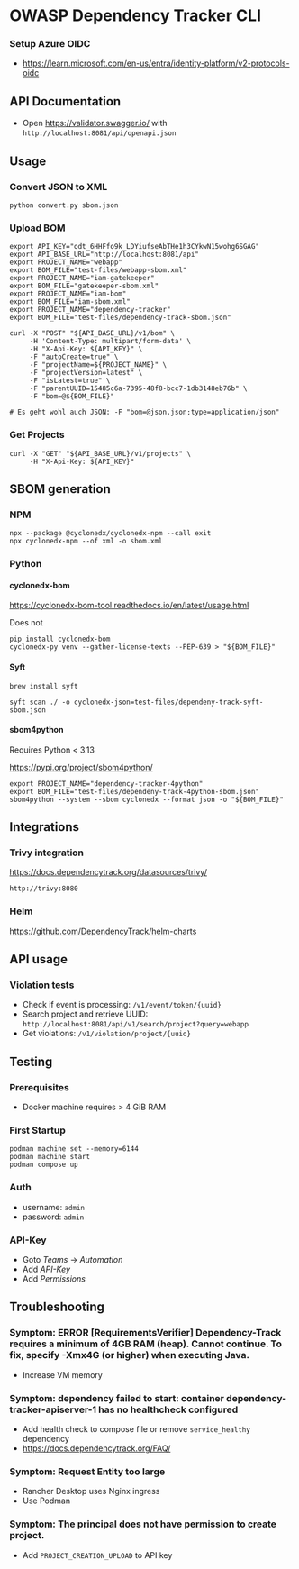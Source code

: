 # OWASP Dependency Tracker CLI

### Setup Azure OIDC

- https://learn.microsoft.com/en-us/entra/identity-platform/v2-protocols-oidc

## API Documentation

- Open https://validator.swagger.io/ with `http://localhost:8081/api/openapi.json`

## Usage

### Convert JSON to XML
```shell
python convert.py sbom.json
```

### Upload BOM
```shell
export API_KEY="odt_6HHFfo9k_LDYiufseAbTHe1h3CYkwN15wohg6SGAG"
export API_BASE_URL="http://localhost:8081/api"
export PROJECT_NAME="webapp"
export BOM_FILE="test-files/webapp-sbom.xml"
export PROJECT_NAME="iam-gatekeeper"
export BOM_FILE="gatekeeper-sbom.xml"
export PROJECT_NAME="iam-bom"
export BOM_FILE="iam-sbom.xml"
export PROJECT_NAME="dependency-tracker"
export BOM_FILE="test-files/dependency-track-sbom.json"

curl -X "POST" "${API_BASE_URL}/v1/bom" \
     -H 'Content-Type: multipart/form-data' \
     -H "X-Api-Key: ${API_KEY}" \
     -F "autoCreate=true" \
     -F "projectName=${PROJECT_NAME}" \
     -F "projectVersion=latest" \
     -F "isLatest=true" \
     -F "parentUUID=15485c6a-7395-48f8-bcc7-1db3148eb76b" \
     -F "bom=@${BOM_FILE}"

# Es geht wohl auch JSON: -F "bom=@json.json;type=application/json"
```

### Get Projects
```shell
curl -X "GET" "${API_BASE_URL}/v1/projects" \
     -H "X-Api-Key: ${API_KEY}"
```

## SBOM generation

### NPM

```shell
npx --package @cyclonedx/cyclonedx-npm --call exit
npx cyclonedx-npm --of xml -o sbom.xml
```

### Python

#### cyclonedx-bom
https://cyclonedx-bom-tool.readthedocs.io/en/latest/usage.html

Does not 

```shell
pip install cyclonedx-bom
cyclonedx-py venv --gather-license-texts --PEP-639 > "${BOM_FILE}"
```

#### Syft

```shell
brew install syft

syft scan ./ -o cyclonedx-json=test-files/dependeny-track-syft-sbom.json
```

#### sbom4python

Requires Python < 3.13

https://pypi.org/project/sbom4python/
```shell
export PROJECT_NAME="dependency-tracker-4python"
export BOM_FILE="test-files/dependeny-track-4python-sbom.json"
sbom4python --system --sbom cyclonedx --format json -o "${BOM_FILE}"
```

## Integrations

### Trivy integration

https://docs.dependencytrack.org/datasources/trivy/
```text
http://trivy:8080
```

### Helm

https://github.com/DependencyTrack/helm-charts

## API usage

### Violation tests
- Check if event is processing: `/v1/event/token/{uuid}`
- Search project and retrieve UUID: `http://localhost:8081/api/v1/search/project?query=webapp`
- Get violations: `/v1/violation/project/{uuid}`

## Testing
### Prerequisites

- Docker machine requires > 4 GiB RAM

### First Startup
```shell
podman machine set --memory=6144
podman machine start
podman compose up
```

### Auth

- username: `admin`
- password: `admin`

### API-Key

- Goto *Teams* -> *Automation*
- Add *API-Key*
- Add *Permissions*

## Troubleshooting

### Symptom: ERROR [RequirementsVerifier] Dependency-Track requires a minimum of 4GB RAM (heap). Cannot continue. To fix, specify -Xmx4G (or higher) when executing Java.
- Increase VM memory

### Symptom: dependency failed to start: container dependency-tracker-apiserver-1 has no healthcheck configured
- Add health check to compose file or remove `service_healthy` dependency
- https://docs.dependencytrack.org/FAQ/

### Symptom: Request Entity too large
- Rancher Desktop uses Nginx ingress
- Use Podman

### Symptom: The principal does not have permission to create project.
- Add `PROJECT_CREATION_UPLOAD` to API key

